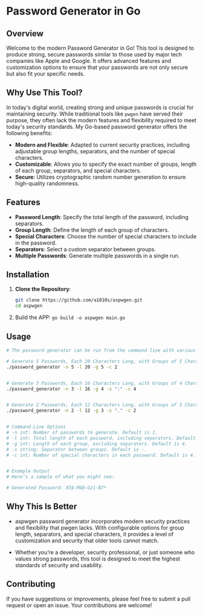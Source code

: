 # Password Generator in Go

## Overview

Welcome to the modern Password Generator in Go! This tool is designed to produce strong, secure passwords similar to those used by major tech companies like Apple and Google. It offers advanced features and customization options to ensure that your passwords are not only secure but also fit your specific needs.

## Why Use This Tool?

In today's digital world, creating strong and unique passwords is crucial for maintaining security. While traditional tools like `pwgen` have served their purpose, they often lack the modern features and flexibility required to meet today's security standards. My Go-based password generator offers the following benefits:

- **Modern and Flexible**: Adapted to current security practices, including adjustable group lengths, separators, and the number of special characters.
- **Customizable**: Allows you to specify the exact number of groups, length of each group, separators, and special characters.
- **Secure**: Utilizes cryptographic random number generation to ensure high-quality randomness.

## Features

- **Password Length**: Specify the total length of the password, including separators.
- **Group Length**: Define the length of each group of characters.
- **Special Characters**: Choose the number of special characters to include in the password.
- **Separators**: Select a custom separator between groups.
- **Multiple Passwords**: Generate multiple passwords in a single run.

## Installation

1. **Clone the Repository**:

   ```sh
   git clone https://github.com/a1010s/aspwgen.git
   cd aspwgen
   ```

2. Build the APP:
   `go build -o aspwgen main.go`

## Usage

```bash
# The password generator can be run from the command line with various options to tailor the output to your needs. Here are some examples:

# Generate 5 Passwords, Each 20 Characters Long, with Groups of 5 Characters and 2 Special Characters:
./password_generator -n 5 -l 20 -g 5 -c 2


# Generate 3 Passwords, Each 16 Characters Long, with Groups of 4 Characters, 4 Special Characters, and : as the Separator:
./password_generator -n 3 -l 16 -g 4 -s ":" -c 4


# Generate 2 Passwords, Each 12 Characters Long, with Groups of 3 Characters, 2 Special Characters, and . as the Separator:
./password_generator -n 2 -l 12 -g 3 -s "." -c 2


# Command-Line Options
# -n int: Number of passwords to generate. Default is 1.
# -l int: Total length of each password, including separators. Default is 16.
# -g int: Length of each group, excluding separators. Default is 4.
# -s string: Separator between groups. Default is -.
# -c int: Number of special characters in each password. Default is 4.


# Example Output
# Here’s a sample of what you might see:

# Generated Password: X5$-M4@-Gz1-B7*
```

## Why This Is Better

- aspwgen password generator incorporates modern security practices and flexibility that pwgen lacks. With configurable options for group length, separators, and special characters, it provides a level of customization and security that older tools cannot match.

- Whether you’re a developer, security professional, or just someone who values strong passwords, this tool is designed to meet the highest standards of security and usability.

## Contributing

If you have suggestions or improvements, please feel free to submit a pull request or open an issue. Your contributions are welcome!

```

```
